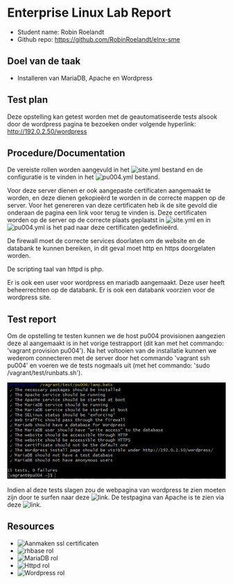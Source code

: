 # Enterprise Linux Lab Report

- Student name: Robin Roelandt
- Github repo: <https://github.com/RobinRoelandt/elnx-sme>

## Doel van de taak

- Installeren van MariaDB, Apache en Wordpress

## Test plan

Deze opstelling kan getest worden met de geautomatiseerde tests alsook door de wordpress pagina te bezoeken onder volgende hyperlink: http://192.0.2.50/wordpress

## Procedure/Documentation

De vereiste rollen worden aangevuld in het ![site.yml](https://github.com/RobinRoelandt/elnx-sme/blob/master/ansible/site.yml) bestand en de configuratie is te vinden in het ![pu004.yml](https://github.com/RobinRoelandt/elnx-sme/blob/master/ansible/host_vars/pu004.yml) bestand.

Voor deze server dienen er ook aangepaste certificaten aangemaakt te worden, en deze dienen gekopieërd te worden in de correcte mappen op de server. Voor het genereren van deze certificaten heb ik de site gevold die onderaan de pagina een link voor terug te vinden is. Deze certificaten worden op de server op de correcte plaats geplaatst in ![site.yml](https://github.com/RobinRoelandt/elnx-sme/blob/master/ansible/site.yml) en in ![pu004.yml](https://github.com/RobinRoelandt/elnx-sme/blob/master/ansible/host_vars/pu004.yml) is het pad naar deze certificaten gedefinieërd.

De firewall moet de correcte services doorlaten om de website en de databank te kunnen bereiken, in dit geval moet http en https doorgelaten worden.

De scripting taal van httpd is php.

Er is ook een user voor wordpress en mariadb aangemaakt. Deze user heeft beheerrechten op de databank. Er is ook een databank voorzien voor de wordpress site.

## Test report

Om de opstelling te testen kunnen we de host pu004 provisionen aangezien deze al aangemaakt is in het vorige testrapport (dit kan met het commando: 'vagrant provision pu004'). Na het voltooien van de installatie kunnen we wederom connecteren met de server door het commando 'vagrant ssh pu004' en voeren we de tests nogmaals uit (met het commando: 'sudo /vagrant/test/runbats.sh').

![Succesvolle tests lamp stack](https://github.com/RobinRoelandt/elnx-sme/blob/master/report/Screenshots/LAMP%20stack.JPG)

Indien al deze tests slagen zou de webpagina van wordpress te zien moeten zijn door te surfen naar deze ![link](http://192.0.2.50/wordpress).
De testpagina van Apache is te zien via deze ![link](http://192.0.2.50).

## Resources

- ![Aanmaken ssl certificaten](https://www.digitalocean.com/community/tutorials/openssl-essentials-working-with-ssl-certificates-private-keys-and-csrs)
- ![rhbase rol](https://github.com/bertvv/ansible-role-rh-base)
- ![MariaDB rol](https://github.com/bertvv/ansible-role-mariadb)
- ![Httpd rol](https://github.com/bertvv/ansible-role-httpd)
- ![Wordpress rol](https://github.com/bertvv/ansible-role-wordpress)
